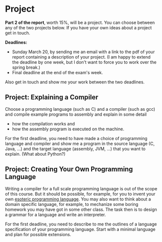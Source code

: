 # Project 

**Part 2 of the report**, worth 15%, will be a project. You can choose between any of the two projects below. If you have your own ideas about a project get in touch.

**Deadlines:** 
- Sunday March 20, by sending me an email with a link to the pdf of your report containing a description of your project. (I am happy to extend the deadline by one week, but I don't want to force you to work over the spring break.)
- Final deadline at the end of the exam's week.

Also get in touch and show me your work between the two deadlines.

## Project: Explaining a Compiler

Choose a programming language (such as C) and a compiler (such as gcc) and compile example programs to assembly and explain in some detail
- how the compilation works and 
- how the assembly program is executed on the machine.

For the first deadline, you need to have made a choice of programming language and compiler and show me a program in the source language (C, Java, ...) and the target language (assembly, JVM, ...) that you want to explain. (What about Python?)

## Project: Creating Your Own Programming Language

Writing a compiler for a full scale programming language is out of the scope of this course. But it should be possible, for example, for you to invent your own [esoteric programming language](https://en.wikipedia.org/wiki/Esoteric_programming_language). You may also want to think about a domain specific language, for example, to mechanize some boring homework you may have got in some other class. The task then is to design a grammar for a language and write an interpreter.

For the first deadline, you need to describe to me the outlines of a language specification of your programming language. Start with a minimal language and plan for possible extensions.


